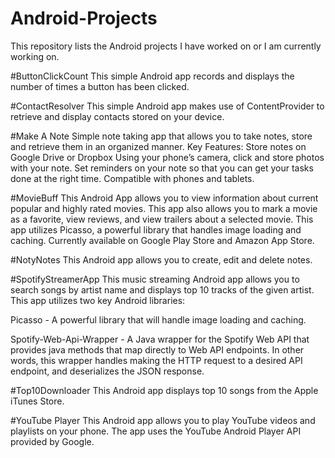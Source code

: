 # Android-Projects
This repository lists the Android projects I have worked on or I am currently working on.

#ButtonClickCount
This simple Android app records and displays the number of times a button has been clicked.

#ContactResolver
This simple Android app makes use of ContentProvider to retrieve and display contacts stored on your device.

#Make A Note
Simple note taking app that allows you to take notes, store and retrieve them in an organized
manner.
Key Features:
  Store notes on Google Drive or Dropbox
  Using your phone’s camera, click and store photos with your note.
  Set reminders on your note so that you can get your tasks done at the right time.
  Compatible with phones and tablets.

#MovieBuff
This Android App allows you to view information about current popular and highly rated movies. This app also allows you to mark a movie as a favorite, view reviews, and view trailers about a selected movie. This app utilizes Picasso, a powerful library that handles image loading and caching. Currently available on Google Play Store and Amazon App Store.

#NotyNotes
This Android app allows you to create, edit and delete notes.

#SpotifyStreamerApp
This music streaming Android app allows you to search songs by artist name and displays top 10 tracks of the given artist. This app utilizes two key Android libraries:

Picasso - A powerful library that will handle image loading and caching.

Spotify-Web-Api-Wrapper - A Java wrapper for the Spotify Web API that provides java methods that map directly to Web API endpoints. In other words, this wrapper handles making the HTTP request to a desired API endpoint, and deserializes the JSON response.

#Top10Downloader
This Android app displays top 10 songs from the Apple iTunes Store.

#YouTube Player
This Android app allows you to play YouTube videos and playlists on your phone. The app uses the YouTube Android Player API provided by Google.




